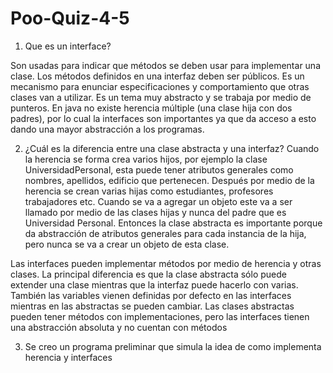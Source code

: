 # Poo-Quiz-4-5

1. Que es un interface?

Son usadas para indicar que métodos se deben usar para implementar una clase. Los métodos definidos en una interfaz deben ser públicos. Es un mecanismo para enunciar especificaciones y comportamiento que otras clases van a utilizar. Es un tema muy abstracto y se trabaja por medio de punteros. En java no existe herencia múltiple (una clase hija con dos padres), por lo cual la interfaces son importantes ya que da acceso a esto dando una mayor abstracción a los programas. 

2. ¿Cuál es la diferencia entre una clase abstracta y una interfaz? 
Cuando la herencia se forma crea varios hijos, por ejemplo la clase UniversidadPersonal, esta puede tener atributos generales como nombres, apellidos, edificio que pertenecen. Después por medio de la herencia se crean varias hijas como estudiantes, profesores trabajadores etc. Cuando se va a agregar un objeto este va a ser llamado por medio de las clases hijas y nunca del padre que es Universidad Personal. Entonces la clase abstracta es importante porque da abstracción de atributos generales para cada instancia de la hija, pero nunca se va a crear un objeto de esta clase. 

Las interfaces pueden implementar métodos por medio de herencia y otras clases. La principal diferencia es que la clase abstracta sólo puede extender una clase mientras que la interfaz puede hacerlo con varias. También las variables vienen definidas por defecto en las interfaces mientras en las abstractas se pueden cambiar. Las clases abstractas pueden tener métodos con implementaciones, pero las interfaces tienen una abstracción absoluta y no cuentan con métodos

3. Se creo un programa preliminar que simula la idea de como implementa herencia y interfaces
